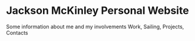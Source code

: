 # Jackson McKinley Personal Website

Some information about me and my involvements
Work, Sailing, Projects, Contacts
